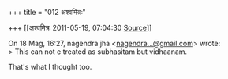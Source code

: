 +++
title = "012 अश्वमित्रः"

+++
[[अश्वमित्रः	2011-05-19, 07:04:30 [Source](https://groups.google.com/g/samskrita/c/4gX_7Jq7Bdw)]]



  
  
On 18 Mag, 16:27, nagendra jha \<[nagendra...@gmail.com]()\> wrote:  
\> This can not e treated as subhasitam but vidhaanam.  
  

That's what I thought too.  

